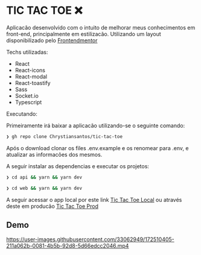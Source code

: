 # TIC TAC TOE ❌

Aplicacão desenvolvido com o intuito de melhorar meus conhecimentos em front-end, principalmente em estilizacão. Utilizando um layout disponibilizado pelo <a href="https://www.frontendmentor.io/challenges/tic-tac-toe-game-Re7ZF_E2v">Frontendmentor</a>

Techs utilizadas:
 - React
 - React-icons
 - React-modal
 - React-toastify
 - Sass
 - Socket.io
 - Typescript

Executando:

Primeiramente irá baixar a aplicacão utilizando-se o seguinte comando:

```bash
❯ gh repo clone Chrystiansantos/tic-tac-toe
```

Após o download clonar os files .env.example e os renomear para .env, e atualizar as informacões dos mesmos.

A seguir instalar as dependencias e executar os projetos:

```bash
❯ cd api && yarn && yarn dev
```
```bash
❯ cd web && yarn && yarn dev
```

A seguir acessar o app local por este link <a href="http://localhost:3000" >Tic Tac Toe Local</a> ou através deste em producão <a href="https://tic-tac-toe-lime-chi.vercel.app/">Tic Tac Toe Prod</a>

## Demo
https://user-images.githubusercontent.com/33062949/172510405-211a062b-0081-4b5b-92d8-5d66edcc2046.mp4
